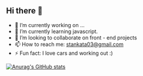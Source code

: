 ## Hi there 👋

- 🔭 I’m currently working on ...
- 🌱 I’m currently learning javascript.
- 👯 I’m looking to collaborate on front - end projects
- 📫 How to reach me: stankata03@gmail.com
- ⚡ Fun fact: I love cars and working out :)

[![Anurag's GitHub stats](https://github-readme-stats.vercel.app/api?username=stanislav0415)](https://github.com/anuraghazra/github-readme-stats)

